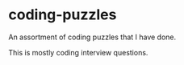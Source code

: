 # coding-puzzles
An assortment of coding puzzles that I have done.

This is mostly coding interview questions.
